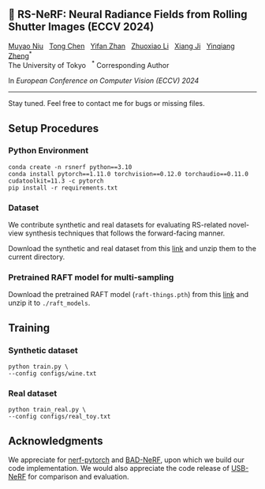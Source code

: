   <h2> 🎢 RS-NeRF: Neural Radiance Fields from Rolling Shutter Images (ECCV 2024) </h2>
<div>
    <a href='https://myniuuu.github.io/' target='_blank'>Muyao Niu</a> <sup></sup> &nbsp;
    <a href='' target='_blank'>Tong Chen</a><sup></sup> &nbsp;
    <a href='' target='_blank'>Yifan Zhan</a><sup></sup> &nbsp;
    <a href=''>Zhuoxiao Li</a><sup></sup> &nbsp; 
    <a href='' target='_blank'>Xiang Ji</a><sup></sup> &nbsp;
    <a href='https://scholar.google.com/citations?user=JD-5DKcAAAAJ&hl=en' target='_blank'>Yinqiang Zheng</a><sup>*</sup> &nbsp;
</div>
<div>
    The University of Tokyo &nbsp; <sup>*</sup> Corresponding Author &nbsp; 
</div>


In *European Conference on Computer Vision (ECCV) 2024*

---

Stay tuned. Feel free to contact me for bugs or missing files.


## Setup Procedures

### Python Environment

```
conda create -n rsnerf python==3.10
conda install pytorch==1.11.0 torchvision==0.12.0 torchaudio==0.11.0 cudatoolkit=11.3 -c pytorch
pip install -r requirements.txt
```

### Dataset

We contribute synthetic and real datasets for evaluating RS-related novel-view synthesis techniques that follows the forward-facing manner. 

Download the synthetic and real dataset from this [link](https://drive.google.com/drive/folders/1xyr_lSex5XZjIMH3mOAnKYoXheywlhWt?usp=sharing) and unzip them to the current directory.

### Pretrained RAFT model for multi-sampling

Download the pretrained RAFT model (`raft-things.pth`) from this [link](https://drive.google.com/drive/folders/1sWDsfuZ3Up38EUQt7-JDTT1HcGHuJgvT?usp=sharing) and unzip it to `./raft_models`.

## Training

### Synthetic dataset

```
python train.py \
--config configs/wine.txt
```

### Real dataset

```
python train_real.py \
--config configs/real_toy.txt
```


## Acknowledgments

We appreciate for [nerf-pytorch](https://github.com/yenchenlin/nerf-pytorch) and [BAD-NeRF](https://github.com/WU-CVGL/BAD-NeRF), upon which we build our code implementation. We would also appreciate the code release of [USB-NeRF](https://github.com/WU-CVGL/USB-NeRF) for comparison and evaluation. 